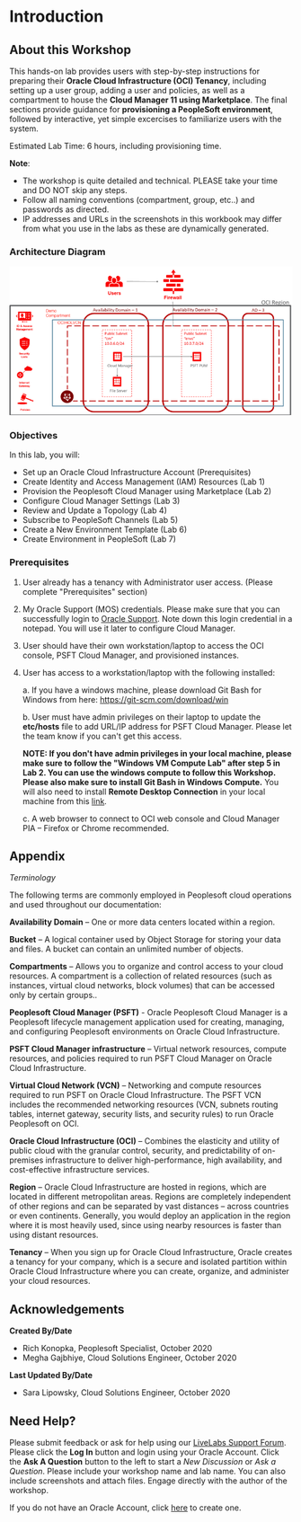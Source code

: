 <!-- "filename": "https://raw.githubusercontent.com/oracle/learning-library/master/common/labs/cloud-login/cloud-login-livelabs2.md" -->

# Introduction

## About this Workshop

This hands-on lab provides users with step-by-step instructions for preparing their **Oracle Cloud Infrastructure (OCI) Tenancy**, including setting up a user group, adding a user and policies, as well as a compartment to house the **Cloud Manager 11 using Marketplace**. The final sections provide guidance for **provisioning a PeopleSoft environment**, followed by interactive, yet simple excercises to familiarize users with the system.

<!-- For your convenience, this lab is available in offline formats available for download here:<br/>
[PSFT-Workshop Word Doc](https://objectstorage.us-ashburn-1.oraclecloud.com/p/1EIFGD4wIGKmoToeJ241ly9AuzPIA-7oeYauUYv1Qoz-t2dmEP4OjCF5BRcmtC3Q/n/orasenatdpltoci03/b/TestDrive/o/PSFT-HOL-Workshop.docx)     
[PSFT-Workshop PPT](https://objectstorage.us-ashburn-1.oraclecloud.com/p/0QHo_3IYUvoU7mdHlc2CgyF9hySoay4jhb5BWNM-7ve_nQEJB4IwlK594fRVbie4/n/orasenatdpltoci03/b/TestDrive/o/PSFT-CM-LabOverview.pptx)    
[PSFT-Workshop PDF](https://objectstorage.us-ashburn-1.oraclecloud.com/p/n7Khl1L7M_HC--UqWmwoiSv2vANQbCOFiqwFIF5xRQrZMLhzKrGviCzywpaBG67p/n/orasenatdpltoci03/b/TestDrive/o/PSFT-HOL-Workshop.pdf)   -->

Estimated Lab Time: 6 hours, including provisioning time. 


**Note**:

- The workshop is quite detailed and technical. PLEASE take your time and DO NOT skip any steps.
- Follow all naming conventions (compartment, group, etc..) and passwords as directed.   
- IP addresses and URLs in the screenshots in this workbook may differ from what you use in the labs as these are dynamically generated.

### Architecture Diagram

  ![](./images/arch.png " ")
<!-- Enter background information here....

*You may add an option video, using this format: [](youtube:YouTube video id)*

  [](youtube:zNKxJjkq0Pw) -->

### Objectives

In this lab, you will:
* Set up an Oracle Cloud Infrastructure Account (Prerequisites) 
* Create Identity and Access Management (IAM) Resources (Lab 1) 
* Provision the Peoplesoft Cloud Manager using Marketplace (Lab 2)
* Configure Cloud Manager Settings (Lab 3)
* Review and Update a Topology (Lab 4)
* Subscribe to PeopleSoft Channels (Lab 5)
* Create a New Environment Template (Lab 6)
* Create Environment in PeopleSoft (Lab 7)



### Prerequisites
1. User already has a tenancy with Administrator user access. (Please complete "Prerequisites" section)

2. My Oracle Support (MOS) credentials. Please make sure that you can successfully login to [Oracle Support](https://support.oracle.com). Note down this login credential in a notepad. You will use it later to configure Cloud Manager.

3. User should have their own workstation/laptop to access the OCI console, PSFT Cloud Manager, and provisioned instances. 

4. User has access to a workstation/laptop with the following installed:

    a. If you have a windows machine, please download Git Bash for Windows from here: https://git-scm.com/download/win  

    b. User must have admin privileges on their laptop to update the **etc/hosts** file to add URL/IP address for PSFT Cloud Manager. Please let the team know if you can't get this access.

    **NOTE: If you don't have admin privileges in your local machine, please make sure to follow the "Windows VM Compute Lab" after step 5 in Lab 2. You can use the windows compute to follow this Workshop. Please also make sure to install Git Bash in Windows Compute.** You will also need to install **Remote Desktop Connection** in your local machine from this [link](https://www.microsoft.com/en-us/p/microsoft-remote-desktop/9wzdncrfj3ps).

    c. A web browser to connect to OCI web console and Cloud Manager PIA – Firefox or Chrome recommended.

## Appendix

*Terminology*

The following terms are commonly employed in Peoplesoft cloud operations and used throughout our documentation:

**Availability Domain** – One or more data centers located within a region.

**Bucket** – A logical container used by Object Storage for storing your data and files. A bucket can contain an unlimited number of objects.

**Compartments** – Allows you to organize and control access to your cloud resources. A compartment is a collection of related resources (such as instances, virtual cloud networks, block volumes) that can be accessed only by certain groups..

**Peoplesoft Cloud Manager (PSFT)** - Oracle Peoplesoft Cloud Manager is a Peoplesoft lifecycle management application used for creating, managing, and configuring Peoplesoft environments on Oracle Cloud Infrastructure.

**PSFT Cloud Manager infrastructure** – Virtual network resources, compute resources, and policies required to run PSFT Cloud Manager on Oracle Cloud Infrastructure.

**Virtual Cloud Network (VCN)** – Networking and compute resources required to run PSFT on Oracle Cloud Infrastructure. The PSFT VCN includes the recommended networking resources (VCN, subnets routing tables, internet gateway, security lists, and security rules) to run Oracle Peoplesoft on OCI.

**Oracle Cloud Infrastructure (OCI)** – Combines the elasticity and utility of public cloud with the granular control, security, and predictability of on-premises infrastructure to deliver high-performance, high availability, and cost-effective infrastructure services.

**Region** – Oracle Cloud Infrastructure are hosted in regions, which are located in different metropolitan areas. Regions are completely independent of other regions and can be separated by vast distances – across countries or even continents. Generally, you would deploy an application in the region where it is most heavily used, since using nearby resources is faster than using distant resources.

**Tenancy** – When you sign up for Oracle Cloud Infrastructure, Oracle creates a tenancy for your company, which is a secure and isolated partition within Oracle Cloud Infrastructure where you can create, organize, and administer your cloud resources.

## Acknowledgements

**Created By/Date**   
- Rich Konopka, Peoplesoft Specialist, October 2020  
- Megha Gajbhiye, Cloud Solutions Engineer, October 2020  

**Last Updated By/Date**    
- Sara Lipowsky, Cloud Solutions Engineer, October 2020  

<!-- ## Acknowledgements
* **Author** - <Name, Title, Group>
* **Contributors** -  <Name, Group> -- optional
* **Last Updated By/Date** - <Name, Group, Month Year>
* **Workshop (or Lab) Expiry Date** - <Month Year> -- optional, use this when you are using a Pre-Authorized Request (PAR) URL to an object in Oracle Object Store. -->

## Need Help?
Please submit feedback or ask for help using our [LiveLabs Support Forum](https://community.oracle.com/tech/developers/categories/livelabsdiscussions). Please click the **Log In** button and login using your Oracle Account. Click the **Ask A Question** button to the left to start a *New Discussion* or *Ask a Question*.  Please include your workshop name and lab name.  You can also include screenshots and attach files.  Engage directly with the author of the workshop.

If you do not have an Oracle Account, click [here](https://profile.oracle.com/myprofile/account/create-account.jspx) to create one.
